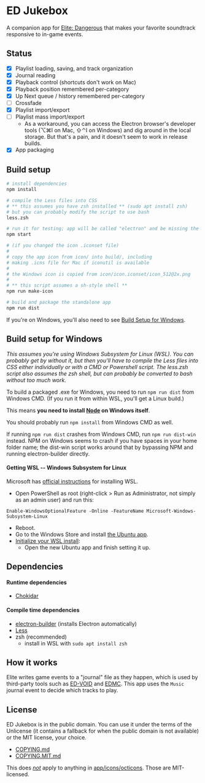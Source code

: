 # ED Jukebox

A companion app for [Elite: Dangerous][ed-official-site] that makes your favorite soundtrack responsive to in-game events.

## Status

- [x] Playlist loading, saving, and track organization
- [x] Journal reading
- [x] Playback control (shortcuts don't work on Mac)
- [x] Playback position remembered per-category
- [x] Up Next queue / history remembered per-category
- [ ] Crossfade
- [x] Playlist import/export
- [ ] Playlist mass import/export
	- As a workaround, you can access the Electron browser's developer tools (⌥⌘I on Mac, ⇧⌃I on Windows) and dig around in the local storage. But that's a pain, and it doesn't seem to work in release builds.
- [x] App packaging

## Build setup

```bash
# install dependencies
npm install

# compile the Less files into CSS
# ** this assumes you have zsh installed ** (sudo apt install zsh)
# but you can probably modify the script to use bash
less.zsh

# run it for testing; app will be called "electron" and be missing the icon
npm start

# (if you changed the icon .iconset file)
#
# copy the app icon from icon/ into build/, including
# making .icns file for Mac if iconutil is available
#
# the Windows icon is copied from icon/icon.iconset/icon_512@2x.png
#
# ** this script assumes a sh-style shell **
npm run make-icon

# build and package the standalone app
npm run dist
```

If you're on Windows, you'll also need to see [Build Setup for Windows](#build-setup-for-windows).

## Build setup for Windows

_This assumes you're using Windows Subsystem for Linux (WSL). You can probably get by without it, but then you'll have to compile the Less files into CSS either individually or with a CMD or Powershell script. The less.zsh script also assumes the zsh shell, but can probably be converted to bash without too much work._

To build a packaged .exe for Windows, you need to run `npm run dist` from Windows CMD. (If you run it from within WSL, you'll get a Linux build.)

This means **you need to install [Node][nodejs] on Windows itself**.

You should probably run `npm install` from Windows CMD as well.

If running `npm run dist` crashes from Windows CMD, run `npm run dist-win` instead. NPM on Windows seems to crash if you have spaces in your home folder name; the dist-win script works around that by bypassing NPM and running electron-builder directly.

#### Getting WSL -- Windows Subsystem for Linux

Microsoft has [official instructions](https://docs.microsoft.com/en-us/windows/wsl/install-win10) for installing WSL.

- Open PowerShell as root (right-click > Run as Administrator, not simply as an admin user) and run this:
```
Enable-WindowsOptionalFeature -Online -FeatureName Microsoft-Windows-Subsystem-Linux
```
- Reboot.
- Go to the Windows Store and install [the Ubuntu app](https://www.microsoft.com/store/p/ubuntu/9nblggh4msv6).
- [Initialize your WSL install](https://docs.microsoft.com/en-us/windows/wsl/initialize-distro):
	- Open the new Ubuntu app and finish setting it up.

## Dependencies

#### Runtime dependencies
- [Chokidar][chokidar]

#### Compile time dependencies

- [electron-builder](electron-builder) (installs Electron automatically)
- [Less][less]
- zsh (recommended)
	- install in WSL with `sudo apt install zsh`

## How it works

Elite writes game events to a "journal" file as they happen, which is used by third-party tools such as [ED-VOID][ed-void] and [EDMC][edmc]. This app uses the `Music` journal event to decide which tracks to play.

## License

ED Jukebox is in the public domain. You can use it under the terms of the Unlicense (it contains a fallback for when the public domain is not available) or the MIT license, your choice.

- [COPYING.md](COPYING.md)
- [COPYING.MIT.md](COPYING.MIT.md)

This does _[not](app/icons/octicons/LICENSE.md)_ apply to anything in [app/icons/octicons](app/icons/octicons). Those are MIT-licensed.

<!-- Links -->

[ed-official-site]: https://elitedangerous.com
[nodejs]: https://nodejs.org
[ed-void]: https://ed-void.com
[edmc]: https://github.com/Marginal/EDMarketConnector
[electron]: https://electronjs.org
[electron-builder]: https://electron.build
[less]: https://lesscss.org
[chokidar]: https://npmjs.com/package/chokidar
